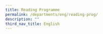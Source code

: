 ```yaml
---
title: Reading Programme
permalink: /departments/eng/reading-prog/
description: ""
third_nav_title: English
---
```

